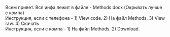 Всем привет. Вся инфа лежит в файле - Methods.docx
(Окрывать лучше с компа)  
Инструкция, если с телефона - 1) View code. 2) На файл Methods. 3) View raw. 4) Скачать  
Инструкция, если с компа - 1) На файл Methods. 2) Download.
